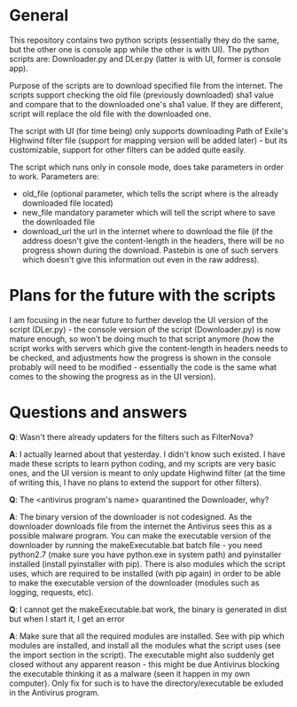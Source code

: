 # General
This repository contains two python scripts (essentially they do the same, but the other one is console app while the other is with UI). The python scripts are: Downloader.py and DLer.py (latter is with UI, former is console app).

Purpose of the scripts are to download specified file from the internet. The scripts support checking the old file (previously downloaded) sha1 value and compare that to the downloaded one's sha1 value. If they are different, script will replace the old file with the downloaded one.

The script with UI (for time being) only supports downloading Path of Exile's Highwind filter file (support for mapping version will be added later) - but its customizable, support for other filters can be added quite easily.

The script which runs only in console mode, does take parameters in order to work. Parameters are:

* old_file (optional parameter, which tells the script where is the already downloaded file located)
* new_file mandatory parameter which will tell the script where to save the downloaded file
* download_url the url in the internet where to download the file (if the address doesn't give the content-length in the headers, there will be no progress shown during the download. Pastebin is one of such servers which doesn't give this information out even in the raw address).

# Plans for the future with the scripts

I am focusing in the near future to further develop the UI version of the script (DLer.py) - the console version of the script (Downloader.py) is now mature enough, so won't be doing much to that script anymore (how the script works with servers which give the content-length in headers needs to be checked, and adjustments how the progress is shown in the console probably will need to be modified - essentially the code is the same what comes to the showing the progress as in the UI version).

# Questions and answers

**Q**: Wasn't there already updaters for the filters such as FilterNova?

**A**: I actually learned about that yesterday. I didn't know such existed. I have made these scripts to learn python coding, and my scripts are very basic ones, and the UI version is meant to only update Highwind filter (at the time of writing this, I have no plans to extend the support for other filters).

**Q**: The <antivirus program's name> quarantined the Downloader, why?

**A**: The binary version of the downloader is not codesigned. As the downloader downloads file from the internet the Antivirus sees this as a possible malware program. You can make the executable version of the downloader by running the makeExecutable.bat batch file - you need python2.7 (make sure you have python.exe in system path) and pyinstaller installed (install pyinstaller with pip). There is also modules which the script uses, which are required to be installed (with pip again) in order to be able to make the executable version of the downloader (modules such as logging, requests, etc).

**Q**: I cannot get the makeExecutable.bat work, the binary is generated in dist but when I start it, I get an error

**A**: Make sure that all the required modules are installed. See with pip which modules are installed, and install all the modules what the script uses (see the import section in the script). The executable might also suddenly get closed without any apparent reason - this might be due Antivirus blocking the executable thinking it as a malware (seen it happen in my own computer). Only fix for such is to have the directory/executable be exluded in the Antivirus program.
